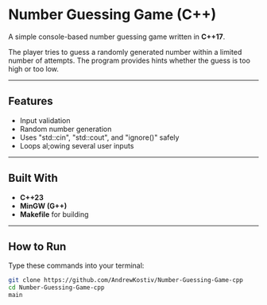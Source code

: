 # Number Guessing Game (C++)

A simple console-based number guessing game written in **C++17**.

The player tries to guess a randomly generated number within a limited number of attempts.
The program provides hints whether the guess is too high or too low.

---

## Features

- Input validation
- Random number generation
- Uses "std::cin", "std::cout", and "ignore()" safely
- Loops al;owing several user inputs

---

## Built With

- **C++23**
- **MinGW (G++)**
- **Makefile** for building

---

## How to Run

Type these commands into your terminal:

```bash
git clone https://github.com/AndrewKostiv/Number-Guessing-Game-cpp
cd Number-Guessing-Game-cpp
main
```

